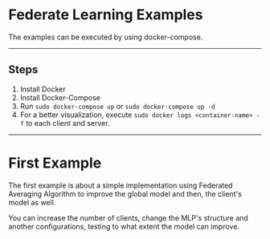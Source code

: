 # Federate Learning Examples

The examples can be executed by using docker-compose.

***

## Steps
1. Install Docker
2. Install Docker-Compose
3. Run ```sudo docker-compose up``` or ```sudo docker-compose up -d```
4. For a better visualization, execute ```sudo docker logs <container-name> -f``` to each client and server.

***
# First Example

The first example is about a simple implementation using Federated Averaging Algorithm to improve the global model and then, the client's model as well.

You can increase the number of clients, change the MLP's structure and another configurations, testing to what extent the model can improve.
